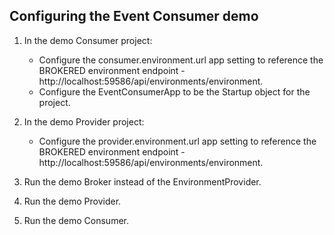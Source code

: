 Configuring the Event Consumer demo
-----------------------------------

1. In the demo Consumer project:

   + Configure the consumer.environment.url app setting to reference the BROKERED environment endpoint - http://localhost:59586/api/environments/environment.
   + Configure the EventConsumerApp to be the Startup object for the project.

1. In the demo Provider project:

   + Configure the provider.environment.url app setting to reference the BROKERED environment endpoint - http://localhost:59586/api/environments/environment.

1. Run the demo Broker instead of the EnvironmentProvider.

1. Run the demo Provider.

1. Run the demo Consumer.

